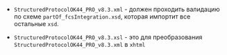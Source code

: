 + ```StructuredProtocolOK44_PRO_v8.3.xml``` - должен проходить валидацию по схеме
```partOf_fcsIntegration.xsd```, которая импортит все остальные ```xsd```.

+ ```StructuredProtocolOK44_PRO_v8.3.xsl``` - это для преобразования ```StructuredProtocolOK44_PRO_v8.3.xml``` в ```xhtml```
